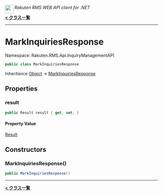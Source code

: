 <img align="left" style="height: 2em;" src="https://webservice.rakuten.co.jp/favicon.ico"><em>Rakuten RMS WEB API client for .NET</em>

[**< クラス一覧**](./)
- - -

# MarkInquiriesResponse

Namespace: Rakuten.RMS.Api.InquiryManagementAPI

```csharp
public class MarkInquiriesResponse
```

Inheritance [Object](https://docs.microsoft.com/en-us/dotnet/api/system.object) → [MarkInquiriesResponse](./rakuten.rms.api.inquirymanagementapi.markinquiriesresponse)

## Properties

### <a id="properties-result"/>**result**

```csharp
public Result result { get; set; }
```

#### Property Value

[Result](./rakuten.rms.api.inquirymanagementapi.markinquiriesresponse.result)<br>

## Constructors

### <a id="constructors-.ctor"/>**MarkInquiriesResponse()**

```csharp
public MarkInquiriesResponse()
```


- - -
[**< クラス一覧**](./)
